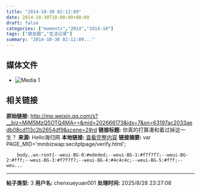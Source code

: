 ```yaml
---
title: "2014-10-30 02:12:09"
date: 2014-10-30T10:00:00+08:00
draft: false
categories: ["moments","2014","2014-10"]
tags: ["朋友圈","生活记录"]
summary: "2014-10-30 02:12:09..."
---
```


## 媒体文件

- ![Media 1](/Moments/photos/2014-10-30/201410300212090.jpg)

## 相关链接

**原始链接:** http://mp.weixin.qq.com/s?__biz=MjM5MzQ5OTQ4MA==&mid=202666173&idx=7&sn=63197ac2033aedb08cd113c2b2654df9&scene=2#rd
**链接标题:** 你真的打算凑和着过掉这一生？
**来源:** Hello海归网
**本地链接:** [查看完整内容](/link_content/2014/10/2014-10-30/link_content/)
**链接摘要:** var PAGE_MID='mmbizwap:secitptpage/verify.html';

        
        body,.wx-root{--weui-BG-0:#ededed;--weui-BG-1:#f7f7f7;--weui-BG-2:#fff;--weui-BG-3:#f7f7f7;--weui-BG-4:#4c4c4c;--weui-BG-5:#fff;--weu...

---

**帖子类型:** 3
**用户名:** chenxueyuan001
**处理时间:** 2025/8/28 23:27:08